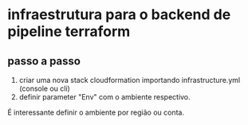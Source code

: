 # infraestrutura para o backend de pipeline terraform

## passo a passo
1. criar uma nova stack cloudformation importando infrastructure.yml (console ou cli)
2. definir parameter "Env" com o ambiente respectivo.

É interessante definir o ambiente por região ou conta.
